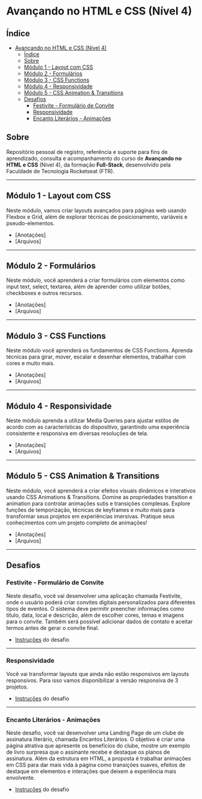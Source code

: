 # Avançando no HTML e CSS (Nível 4)

## Índice

- [Avançando no HTML e CSS (Nível 4)](#avançando-no-html-e-css-nível-4)
  - [Índice](#índice)
  - [Sobre](#sobre)
  - [Módulo 1 - Layout com CSS](#módulo-1---layout-com-css)
  - [Módulo 2 - Formulários](#módulo-2---formulários)
  - [Módulo 3 - CSS Functions](#módulo-3---css-functions)
  - [Módulo 4 - Responsividade](#módulo-4---responsividade)
  - [Módulo 5 - CSS Animation \& Transitions](#módulo-5---css-animation--transitions)
  - [Desafios](#desafios)
    - [Festivite - Formulário de Convite](#festivite---formulário-de-convite)
    - [Responsividade](#responsividade)
    - [Encanto Literários - Animações](#encanto-literários---animações)

## Sobre

Repositório pessoal de registro, referência e suporte para fins de aprendizado, consulta e acompanhamento do curso de **Avançando no HTML e CSS** (Nível 4), da formação **Full-Stack**, desenvolvido pela Faculdade de Tecnologia Rocketseat (FTR).

---

## Módulo 1 - Layout com CSS

Neste módulo, vamos criar layouts avançados para páginas web usando Flexbox e Grid, além de explorar técnicas de posicionamento, variáveis e pseudo-elementos.

- [Anotações]
- [Arquivos]

---

## Módulo 2 - Formulários

Neste módulo, você aprenderá a criar formulários com elementos como input text, select, textarea, além de aprender como utilizar botões, checkboxes e outros recursos.

- [Anotações]
- [Arquivos]

---

## Módulo 3 - CSS Functions

Neste módulo você aprenderá os fundamentos de CSS Functions. Aprenda técnicas para girar, mover, escalar e desenhar elementos, trabalhar com cores e muito mais.

- [Anotações]
- [Arquivos]

---

## Módulo 4 - Responsividade

Neste módulo aprenda a utilizar Media Queries para ajustar estilos de acordo com as características do dispositivo, garantindo uma experiência consistente e responsiva em diversas resoluções de tela.

- [Anotações]
- [Arquivos]

---

## Módulo 5 - CSS Animation & Transitions

Neste módulo, você aprenderá a criar efeitos visuais dinâmicos e interativos usando CSS Animations &amp; Transitions. Domine as propriedades transition e animation para controlar animações sutis e transições complexas. Explore funções de temporização, técnicas de keyframes e muito mais para transformar seus projetos em experiências imersivas. Pratique seus conhecimentos com um projeto completo de animações!

- [Anotações]
- [Arquivos]

---

## Desafios

### Festivite - Formulário de Convite

Neste desafio, você vai desenvolver uma aplicação chamada Festivite, onde o usuário poderá criar convites digitais personalizados para diferentes tipos de eventos. O sistema deve permitir preencher informações como título, data, local e descrição, além de escolher cores, temas e imagens para o convite. Também será possível adicionar dados de contato e aceitar termos antes de gerar o convite final.

- [Instruções](./.github/docs/content/challenges/instructions_festivite.md) do desafio

---

### Responsividade

Você vai transformar layouts que ainda não estão responsivos em layouts responsivos. Para isso vamos disponibilizar a versão responsiva de 3 projetos.

- [Instruções](https://efficient-sloth-d85.notion.site/Desafio-pr-tico-Responsividade-e1d82951e3724b1bb5cfc5d621d287b4) do desafio

---

### Encanto Literários - Animações

Neste desafio, você vai desenvolver uma Landing Page de um clube de assinatura literário, chamada Encantos Literários. O objetivo é criar uma página atrativa que apresente os benefícios do clube, mostre um exemplo de livro surpresa que o assinante recebe e destaque os planos de assinatura. Além da estrutura em HTML, a proposta é trabalhar animações em CSS para dar mais vida à página como transições suaves, efeitos de destaque em elementos e interações que deixem a experiência mais envolvente.

- [Instruções](./.github/docs/content/challenges/instructions_encantos-literarios.md) do desafio

